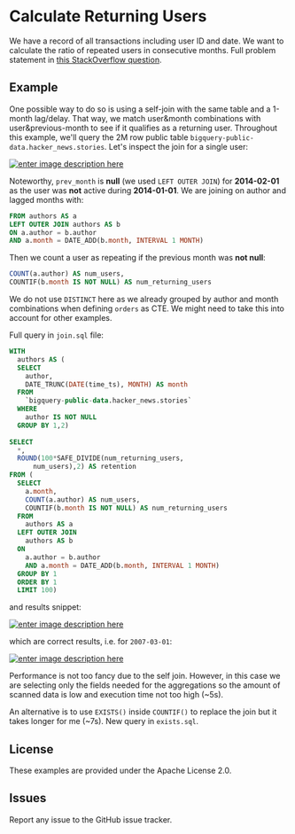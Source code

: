# Calculate Returning Users

We have a record of all transactions including user ID and date. We want to calculate the ratio of repeated users in consecutive months. Full problem statement in [this StackOverflow question](https://stackoverflow.com/questions/59702176/how-to-count-monthly-retention-user-in-bigquery/59703415).

## Example

One possible way to do so is using a self-join with the same table and a 1-month lag/delay. That way, we match user&month combinations with user&previous-month to see if it qualifies as a returning user. Throughout this example, we'll query the 2M row public table `bigquery-public-data.hacker_news.stories`. Let's inspect the join for a single user:

[![enter image description here][1]][1]

Noteworthy, `prev_month` is **null** (we used `LEFT OUTER JOIN`) for **2014-02-01** as the user was **not** active during **2014-01-01**. We are joining on author and lagged months with:

```sql
FROM authors AS a 
LEFT OUTER JOIN authors AS b
ON a.author = b.author
AND a.month = DATE_ADD(b.month, INTERVAL 1 MONTH)
```

Then we count a user as repeating if the previous month was **not null**:

```sql
COUNT(a.author) AS num_users,
COUNTIF(b.month IS NOT NULL) AS num_returning_users
```

We do not use `DISTINCT` here as we already grouped by author and month combinations when defining `orders` as CTE. We might need to take this into account for other examples.

Full query in `join.sql` file:

```sql
WITH
  authors AS (
  SELECT
    author,
    DATE_TRUNC(DATE(time_ts), MONTH) AS month
  FROM
    `bigquery-public-data.hacker_news.stories`
  WHERE
    author IS NOT NULL
  GROUP BY 1,2)
  
SELECT
  *,
  ROUND(100*SAFE_DIVIDE(num_returning_users,
      num_users),2) AS retention
FROM (
  SELECT
    a.month,
    COUNT(a.author) AS num_users,
    COUNTIF(b.month IS NOT NULL) AS num_returning_users
  FROM
    authors AS a
  LEFT OUTER JOIN
    authors AS b
  ON
    a.author = b.author
    AND a.month = DATE_ADD(b.month, INTERVAL 1 MONTH)
  GROUP BY 1
  ORDER BY 1
  LIMIT 100)
```

and results snippet:

[![enter image description here][2]][2]

which are correct results, i.e. for `2007-03-01`:

[![enter image description here][3]][3]

Performance is not too fancy due to the self join. However, in this case we are selecting only the fields needed for the aggregations so the amount of scanned data is low and execution time not too high (\~5s). 

An alternative is to use `EXISTS()` inside `COUNTIF()` to replace the join but it takes longer for me (\~7s). New query in `exists.sql`.


  [1]: https://i.stack.imgur.com/xrsyV.png
  [2]: https://i.stack.imgur.com/VsKzS.png
  [3]: https://i.stack.imgur.com/hlisT.png

## License

These examples are provided under the Apache License 2.0.

## Issues

Report any issue to the GitHub issue tracker.
